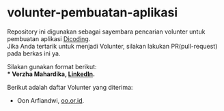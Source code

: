 # volunter-pembuatan-aplikasi
Repository ini digunakan sebagai sayembara pencarian volunter untuk pembuatan aplikasi [Dicoding](www.dicoding.com).<br>
Jika Anda tertarik untuk menjadi Volunter, silakan lakukan PR(pull-request) pada berkas ini ya.<br>

Silakan gunakan format berikut:<br>
**\* Verzha Mahardika, [LinkedIn](https://www.linkedin.com/in/verzha-mahardika-6854a8257/).**  

Berikut adalah daftar Volunter yang diterima:
* Oon Arfiandwi, [oo.or.id](https://oo.or.id).
